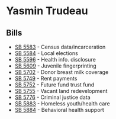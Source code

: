 # Yasmin Trudeau
## Bills
* [SB 5583](bill/2021-22/sb/5583/) - Census data/incarceration
* [SB 5584](bill/2021-22/sb/5584/) - Local elections
* [SB 5596](bill/2021-22/sb/5596/) - Health info. disclosure
* [SB 5609](bill/2021-22/sb/5609/) - Juvenile fingerprinting
* [SB 5702](bill/2021-22/sb/5702/) - Donor breast milk coverage
* [SB 5749](bill/2021-22/sb/5749/) - Rent payments
* [SB 5752](bill/2021-22/sb/5752/) - Future fund trust fund
* [SB 5755](bill/2021-22/sb/5755/) - Vacant land redevelopment
* [SB 5776](bill/2021-22/sb/5776/) - Criminal justice data
* [SB 5883](bill/2021-22/sb/5883/) - Homeless youth/health care
* [SB 5884](bill/2021-22/sb/5884/) - Behavioral health support
